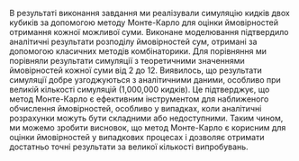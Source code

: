 В результаті виконання завдання ми реалізували симуляцію кидків двох кубиків за допомогою методу Монте-Карло для оцінки ймовірностей отримання кожної можливої суми. 
Виконане моделювання підтвердило аналітичні результати розподілу ймовірностей сум, отримані за допомогою класичних методів комбінаторики.
Для порівняння ми порівняли результати симуляції з теоретичними значеннями ймовірностей кожної суми від 2 до 12. 
Виявилось, що результати симуляції добре узгоджуються з аналітичними даними, особливо при великій кількості симуляцій (1,000,000 кидків). 
Це підтверджує, що метод Монте-Карло є ефективним інструментом для наближеного обчислення ймовірностей, особливо у випадках, коли аналітичні розрахунки можуть бути складними або недоступними.
Таким чином, ми можемо зробити висновок, що метод Монте-Карло є корисним для оцінки ймовірностей у випадкових процесах і дозволяє отримати достатньо точні результати за великої кількості випробувань.
